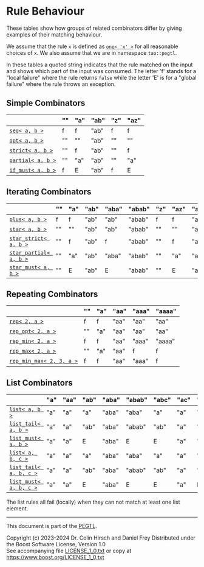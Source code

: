 # Rule Behaviour

These tables show how groups of related combinators differ by giving examples of their matching behaviour.

We assume that the rule `x` is defined as [`one< 'x' >`](Rule-Reference.md#one-c-) for all reasonable choices of `x`.
We also assume that we are in namespace `tao::pegtl`.

In these tables a quoted string indicates that the rule matched on the input and shows which part of the input was consumed.
The letter 'f' stands for a "local failure" where the rule returns `false` while the letter 'E' is for a "global failure" where the rule throws an exception.

## Simple Combinators

|  | "" | "a" | "ab" | "z" | "az" |
|--|--|--|--|--|--|
| [`seq< a, b >`](Rule-Reference.md#seq-r-) | f | f | "ab" | f | f |
| [`opt< a, b >`](Rule-Reference.md#opt-r-) | "" | "" | "ab" | "" | "" |
| [`strict< a, b >`](Rule-Reference.md#strict-r-) | "" | f | "ab" | "" | f |
| [`partial< a, b >`](Rule-Reference.md#partial-r-) | "" | "a" | "ab" | "" | "a" |
| [`if_must< a, b >`](Rule-Reference.md#if_must-r-s-) | f | E | "ab" | f | E |

## Iterating Combinators

|  | "" | "a" | "ab" | "aba" | "abab" | "z" | "az" | "abz" | "abaz" |
|--|--|--|--|--|--|--|--|--|--|
| [`plus< a, b >`](Rule-Reference.md#plus-r-) | f | f | "ab" | "ab" | "abab" | f | f | "ab" | "ab" |
| [`star< a, b >`](Rule-Reference.md#star-r-) | "" | "" | "ab" | "ab" | "abab" | "" | "" | "ab" | "ab" |
| [`star_strict< a, b >`](Rule-Reference.md#star_strict-r-) | "" | f | "ab" | f | "abab" | "" | f | "ab" | f |
| [`star_partial< a, b >`](Rule-Reference.md#star_partial-r-) | "" | "a" | "ab" | "aba" | "abab" | "" | "a" | "ab" | "aba" |
| [`star_must< a, b >`](Rule-Reference.md#star_must-r-s-) | "" | E | "ab" | E | "abab" | "" | E | "ab" | E |

## Repeating Combinators

|  | "" | "a" | "aa" | "aaa" | "aaaa" |
|--|--|--|--|--|--|
| [`rep< 2, a >`](Rule-Reference.md#rep-num-r-) | f | f | "aa" | "aa" | "aa" |
| [`rep_opt< 2, a >`](Rule-Reference.md#rep_opt-num-r-) | "" | "a" | "aa" | "aa" | "aa" |
| [`rep_min< 2, a >`](Rule-Reference.md#rep_min-min-r-) | f | f | "aa" | "aaa" | "aaaa" |
| [`rep_max< 2, a >`](Rule-Reference.md#rep_max-max-r-) | "" | "a" | "aa" | f | f |
| [`rep_min_max< 2, 3, a >`](Rule-Reference.md#rep_min_max-min-max-r-) | f | f | "aa" | "aaa" | f |

## List Combinators

|  | "a" | "aa" | "ab" | "aba" | "abab" | "abc" | "ac" | "acb" | "acba" | "acbca" |
|--|--|--|--|--|--|--|--|--|--|--|
| [`list< a, b >`](Rule-Reference.md#list-r-s-) | "a" | "a" | "a" | "aba" | "aba" | "a" | "a" | "a" | "a" | "a" |
| [`list_tail< a, b >`](Rule-Reference.md#list_tail-r-s-) | "a" | "a" | "ab" | "aba" | "abab" | "ab" | "a" | "a" | "a" | "a" |
| [`list_must< a, b >`](Rule-Reference.md#list_must-r-s-) | "a" | "a" | E | "aba" | E | E | "a" | "a" | "a" | "a" |
| [`list< a, b, c >`](Rule-Reference.md#list-r-s-p-) | "a" | "a" | "a" | "aba" | "aba" | "a" | "a" | "a" | "acba" | "acbca" |
| [`list_tail< a, b, c >`](Rule-Reference.md#list_tail-r-s-p-) | "a" | "a" | "ab" | "aba" | "abab" | "ab" | "a" | "acb" | "acba" | "acbca" |
| [`list_must< a, b, c >`](Rule-Reference.md#list_must-r-s-p-) | "a" | "a" | E | "aba" | E | E | "a" | E | "acba" | "acbca" |

The list rules all fail (locally) when they can not match at least one list element.

---

This document is part of the [PEGTL](https://github.com/taocpp/PEGTL).

Copyright (c) 2023-2024 Dr. Colin Hirsch and Daniel Frey
Distributed under the Boost Software License, Version 1.0<br>
See accompanying file [LICENSE_1_0.txt](../LICENSE_1_0.txt) or copy at https://www.boost.org/LICENSE_1_0.txt
